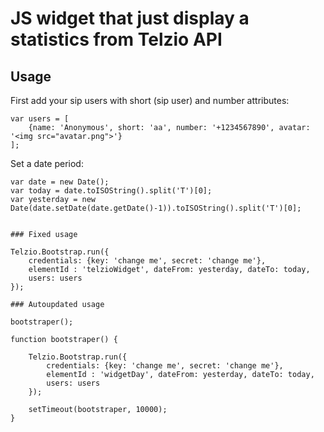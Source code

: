 # JS widget that just display a statistics from Telzio API

## Usage
	
First add your sip users with short (sip user) and number attributes:
	
	var users = [
		{name: 'Anonymous', short: 'aa', number: '+1234567890', avatar: '<img src="avatar.png">'}
	];

Set a date period:

	var date = new Date();
  	var today = date.toISOString().split('T')[0];
  	var yesterday = new Date(date.setDate(date.getDate()-1)).toISOString().split('T')[0];

	
	### Fixed usage

  	Telzio.Bootstrap.run({
	    credentials: {key: 'change me', secret: 'change me'},
	    elementId : 'telzioWidget', dateFrom: yesterday, dateTo: today,
	    users: users
  	});

  	### Autoupdated usage

    bootstraper();

    function bootstraper() {

    	Telzio.Bootstrap.run({
      		credentials: {key: 'change me', secret: 'change me'},
        	elementId : 'widgetDay', dateFrom: yesterday, dateTo: today,
        	users: users
      	});

      	setTimeout(bootstraper, 10000);
    }